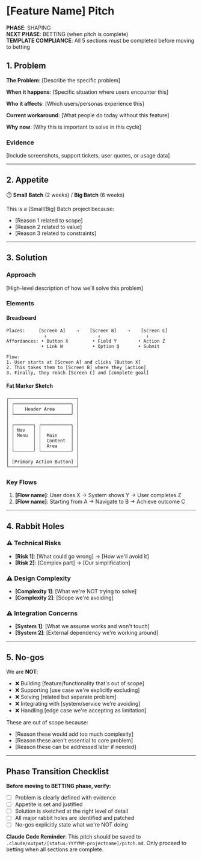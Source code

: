 # [Feature Name] Pitch

**PHASE**: SHAPING\
**NEXT PHASE**: BETTING (when pitch is complete)\
**TEMPLATE COMPLIANCE**: All 5 sections must be completed before moving to betting

## 1. Problem

<!-- The raw idea, use case, or something we've seen that motivates us to work on this -->

**The Problem**: [Describe the specific problem]

**When it happens**: [Specific situation where users encounter this]

**Who it affects**: [Which users/personas experience this]

**Current workaround**: [What people do today without this feature]

**Why now**: [Why this is important to solve in this cycle]

### Evidence

<!-- Screenshots, quotes, or data showing the problem -->

[Include screenshots, support tickets, user quotes, or usage data]

---

## 2. Appetite

⏱️ **Small Batch** (2 weeks) / **Big Batch** (6 weeks)

<!-- How much time we want to spend on this, and why that's the right amount -->

This is a [Small/Big] Batch project because:

- [Reason 1 related to scope]
- [Reason 2 related to value]
- [Reason 3 related to constraints]

---

## 3. Solution

<!-- The core elements of the solution, presented as breadboards or fat marker sketches -->

### Approach

[High-level description of how we'll solve this problem]

### Elements

<!-- Use breadboarding for flow-focused solutions -->

#### Breadboard

```
Places:     [Screen A]    →    [Screen B]    →    [Screen C]
              ↓                   ↓                 ↓
Affordances: • Button X         • Field Y        • Action Z
             • Link W           • Option Q       • Submit

Flow:
1. User starts at [Screen A] and clicks [Button X]
2. This takes them to [Screen B] where they [action]
3. Finally, they reach [Screen C] and [complete goal]
```

<!-- Use fat marker sketches for layout-focused solutions -->

#### Fat Marker Sketch

```
┌─────────────────────────┐
│ ┌─────────────────────┐ │
│ │    Header Area      │ │
│ └─────────────────────┘ │
│                         │
│ ┌───────┐ ┌───────────┐ │
│ │ Nav   │ │           │ │
│ │ Menu  │ │  Main     │ │
│ │       │ │  Content  │ │
│ │       │ │  Area     │ │
│ └───────┘ └───────────┘ │
│                         │
│ [Primary Action Button] │
└─────────────────────────┘
```

### Key Flows

1. **[Flow name]**: User does X → System shows Y → User completes Z
2. **[Flow name]**: Starting from A → Navigate to B → Achieve outcome C

---

## 4. Rabbit Holes

<!-- Details about problems we aren't solving and things we need to be careful to avoid -->

### ⚠️ Technical Risks

- **[Risk 1]**: [What could go wrong] → [How we'll avoid it]
- **[Risk 2]**: [Complex part] → [Our simplification]

### ⚠️ Design Complexity

- **[Complexity 1]**: [What we're NOT trying to solve]
- **[Complexity 2]**: [Scope we're avoiding]

### ⚠️ Integration Concerns

- **[System 1]**: [What we assume works and won't touch]
- **[System 2]**: [External dependency we're working around]

---

## 5. No-gos

<!-- Functionality and use cases we specifically aren't covering -->

We are **NOT**:

- ❌ Building [feature/functionality that's out of scope]
- ❌ Supporting [use case we're explicitly excluding]
- ❌ Solving [related but separate problem]
- ❌ Integrating with [system/service we're avoiding]
- ❌ Handling [edge case we're accepting as limitation]

These are out of scope because:

- [Reason these would add too much complexity]
- [Reason these aren't essential to core problem]
- [Reason these can be addressed later if needed]

---

## Phase Transition Checklist

**Before moving to BETTING phase, verify:**

- [ ] Problem is clearly defined with evidence
- [ ] Appetite is set and justified
- [ ] Solution is sketched at the right level of detail
- [ ] All major rabbit holes are identified and patched
- [ ] No-gos explicitly state what we're NOT doing

**Claude Code Reminder**: This pitch should be saved to
`.claude/output/[status-YYYYMM-projectname]/pitch.md`. Only proceed to betting when all sections are
complete.
